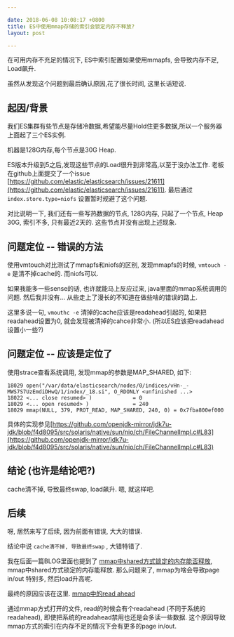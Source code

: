 ```yaml
---

date: 2018-06-08 10:08:17 +0800
title: ES中使用mmap存储的索引会锁定内存不释放?
layout: post

---
```


在可用内存不充足的情况下, ES中索引配置如果使用mmapfs, 会导致内存不足, Load飙升.

虽然从发现这个问题到最后确认原因,花了很长时间, 这里长话短说.

<!--more-->

## 起因/背景

我们ES集群有些节点是存储冷数据,希望能尽量Hold住更多数据,所以一个服务器上面起了三个ES实例.

机器是128G内存,每个节点是30G Heap.

ES版本升级到5之后,发现这些节点的Load很升到非常高,以至于没办法工作. 老板在github上面提交了一个issue [https://github.com/elastic/elasticsearch/issues/21611](https://github.com/elastic/elasticsearch/issues/21611). 最后通过 `index.store.type=niofs` 设置暂时规避了这个问题.

对比说明一下, 我们还有一些写热数据的节点, 128G内存, 只起了一个节点, Heap 30G, 索引不多, 只有最近2天的. 这些节点并没有出现上述现象.

## 问题定位 -- 错误的方法

使用vmtouch对比测试了mmapfs和niofs的区别, 发现mmapfs的时候, `vmtouch -e` 是清不掉cache的. 而niofs可以.

如果我能多一些sense的话, 也许就能马上反应过来, java里面的mmap系统调用的问题. 然后我并没有... 从些走上了漫长的不知道在做些啥的错误的路上.

这里多说一句, `vmouthc -e` 清掉的cache应该是readahead引起的, 如果把readahead设置为0, 就会发现被清掉的cahce非常小. (所以ES应该把readahead设置小一些?)

## 问题定位 -- 应该是定位了

使用strace查看系统调用, 发现mmap的参数是MAP_SHARED, 如下:

```
18029 open("/var/data/elasticsearch/nodes/0/indices/vHn-_-MWS7S7UzEmdiDHwQ/1/index/_18.si", O_RDONLY <unfinished ...>
18022 <... close resumed> )             = 0
18029 <... open resumed> )              = 240
18029 mmap(NULL, 379, PROT_READ, MAP_SHARED, 240, 0) = 0x7fba800ef000
```

具体的实现参见[https://github.com/openjdk-mirror/jdk7u-jdk/blob/f4d8095/src/solaris/native/sun/nio/ch/FileChannelImpl.c#L83](https://github.com/openjdk-mirror/jdk7u-jdk/blob/f4d8095/src/solaris/native/sun/nio/ch/FileChannelImpl.c#L83)

## 结论 (也许是结论吧?)

cache清不掉, 导致最终swap, load飙升. 嗯, 就这样吧.

## 后续

呀, 居然来写了后续, 因为前面有错误, 大大的错误.

结论中说 `cache清不掉, 导致最终swap` , 大错特错了. 

我在后面一篇BLOG里面也提到了 [mmap中shared方式锁定的内存能否释放](http://ohmycat.me/2018/08/03/shared-memory-mmap.html), mmap中shared方式锁定的内存能释放. 那么问题来了, mmap为啥会导致page in/out 特别多, 然后load升高呢.

最终的原因应该在这里. [mmap中的read ahead](http://gitcommit.today/2018/08/15/read-ahead-in-mmap.html)

通过mmap方式打开的文件, read的时候会有个readahead (不同于系统的readahead), 即使把系统的readahead禁用也还是会多读一些数据. 这个原因导致mmap方式的索引在内存不足的情况下会有更多的page in/out.

